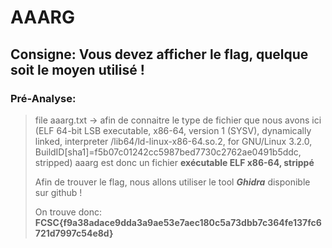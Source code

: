# AAARG

## Consigne: Vous devez afficher le flag, quelque soit le moyen utilisé !

### Pré-Analyse:

> file aaarg.txt -> afin de connaitre le type de fichier que nous avons ici (ELF 64-bit LSB executable, x86-64, version 1 (SYSV), dynamically linked, interpreter /lib64/ld-linux-x86-64.so.2, for GNU/Linux 3.2.0, BuildID[sha1]=f5b07c01242cc5987bed7730c2762ae0491b5ddc, stripped)
> aaarg est donc un fichier **exécutable ELF x86-64, strippé**
>
> Afin de trouver le flag, nous allons utiliser le tool _**Ghidra**_ disponible sur github !
>
> On trouve donc:
> **FCSC{f9a38adace9dda3a9ae53e7aec180c5a73dbb7c364fe137fc6721d7997c54e8d}**
